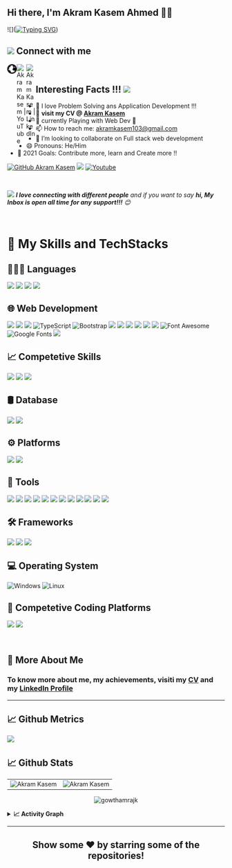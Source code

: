 ## Hi there, I'm Akram Kasem Ahmed 👋👋

![]([![Typing SVG](https://readme-typing-svg.herokuapp.com?color=%231A10CA&size=21&center=true&lines=I'm+a+FullStack+Web++Developer;and+Desktop+application+;and+Mobile+application+;Java+Software+Engineer)](https://git.io/typing-svg))






## <img src="https://media.giphy.com/media/5WJ6SOKeNKrSzblU4R/giphy.gif" width="25"> Connect with me 


[<img align="left" alt="Akram Kasem" width="22px" src="https://raw.githubusercontent.com/iconic/open-iconic/master/svg/globe.svg" />][website1]
[<img align="left" alt="Akram Kasem | YouTube" width="22px" src="https://cdn.jsdelivr.net/npm/simple-icons@v3/icons/youtube.svg" />][youtube]
[<img align="left" alt="Akram Kasem  | LinkedIn" width="22px" src="https://cdn.jsdelivr.net/npm/simple-icons@v3/icons/linkedin.svg" />][linkedin]

<br>

## Interesting Facts !!! <img src="https://media.giphy.com/media/hvRJCLFzcasrR4ia7z/giphy.gif" width="25px">

- 🔭 I love Problem Solving ans Application Development !!!
- 🚀 **visit my CV @ [Akram Kasem](https://github.com/AkramKasem/AkramKasem/blob/main/Akram%20Kasem%20Ahmed%20Dawood%20CV.pdf)**
- 🌱 currently Playing with Web Dev 🤣
- 📫 How to reach me: [akramkasem103@gmail.com](mailto:akramkasem103@gmail.com)
- 🤔 I’m looking to collaborate on Full stack web development
- 😄 Pronouns: He/Him
- 🥅 2021 Goals: Contribute more, learn and Create more !!

[![GitHub Akram Kasem](https://img.shields.io/github/followers/gowthamrajk?label=follow&style=social)](https://github.com/AkramKasem)
[![](https://img.shields.io/badge/LinkedIn-E4405F?style=social&logo=linkedin&label=Connect&logoColor=blue)](https://www.linkedin.com/in/akram-kasem-ahmed-dawood-87749b195/)
[![Youtube](https://img.shields.io/youtube/channel/subscribers/UC_Q5Zet9Oz-UVAeJ-oE_uGQ?style=social&label=Subscribe)](https://www.youtube.com/channel/UC4hukFcYk1c7Rhc-OKCrlxA)


<br>

<img src="https://media.giphy.com/media/LnQjpWaON8nhr21vNW/giphy.gif" width="60"> <em><b>I love connecting with different people</b> and if you want to say <b>hi, My Inbox is open all time for any support!!!</b> 😊</em>

<br>


# 🚀 My Skills and TechStacks

## 👨🏻‍💻 Languages

![](https://img.shields.io/static/v1?style=for-the-badge&message=Java&color=007396&logo=Java&logoColor=FFFFFF&label=)
![](https://img.shields.io/static/v1?style=for-the-badge&message=c+programming&color=222222&logo=C&logoColor=A8B9CC&label=)
![](https://img.shields.io/static/v1?style=for-the-badge&message=C%2B%2B&color=00599C&logo=C%2B%2B&logoColor=FFFFFF&label=)
![](https://img.shields.io/static/v1?style=for-the-badge&message=Python&color=00599C&logo=Python&logoColor=FFFFFF&label=)

## 🌐 Web Development

![](https://img.shields.io/badge/HTML5-E34F26?style=for-the-badge&logo=html5&logoColor=white)
![](https://img.shields.io/badge/CSS3-1572B6?style=for-the-badge&logo=css3&logoColor=white)
![](https://img.shields.io/badge/JavaScript-F7DF1E?style=for-the-badge&logo=javascript&logoColor=black)
![TypeScript](https://img.shields.io/static/v1?style=for-the-badge&message=TypeScript&color=3178C6&logo=TypeScript&logoColor=FFFFFF&label=)
![Bootstrap](https://img.shields.io/static/v1?style=for-the-badge&message=Bootstrap&color=7952B3&logo=Bootstrap&logoColor=FFFFFF&label=)
![](https://img.shields.io/badge/JQuery-0769AD?style=for-the-badge&logo=jquery&logoColor=white)
![](https://img.shields.io/badge/JSP-c43e1f?style=for-the-badge&logo=jsp&logoColor=white)
![](https://img.shields.io/static/v1?style=for-the-badge&message=Servlets&color=6DB33F&logoColor=FFFFFF&label=)
![](https://img.shields.io/badge/UML-cc7b25?style=for-the-badge&logo=uml&logoColor=white)
![](https://img.shields.io/static/v1?style=for-the-badge&message=Hibernate&color=59666C&logo=Hibernate&logoColor=FFFFFF&label=)
![](https://img.shields.io/static/v1?style=for-the-badge&message=JDBC&color=25A162&logoColor=FFFFFF&label=)
![Font Awesome](https://img.shields.io/static/v1?style=for-the-badge&message=Font+Awesome&color=339AF0&logo=Font+Awesome&logoColor=FFFFFF&label=)
![Google Fonts](https://img.shields.io/static/v1?style=for-the-badge&message=Google+Fonts&color=4285F4&logo=Google+Fonts&logoColor=FFFFFF&label=)
![](https://img.shields.io/static/v1?style=for-the-badge&message=JSON&color=000000&logo=JSON&logoColor=FFFFFF&label=)

## 📈 Competetive Skills

![](https://img.shields.io/static/v1?style=for-the-badge&message=Problem+solving&color=E34F26&logo=problem+solving&logoColor=FFFFFF&label=)
![](https://img.shields.io/static/v1?style=for-the-badge&message=Data+structures&color=F7DF1E&logo=problem+solving&logoColor=FFFFFF&label=)
![](https://img.shields.io/static/v1?style=for-the-badge&message=Algorithms&color=25A162&logo=problem+solving&logoColor=FFFFFF&label=)

## 🛢 Database

![](https://img.shields.io/badge/SQL-27356b?style=for-the-badge&logo=mysql&logoColor=white)
![](https://img.shields.io/static/v1?style=for-the-badge&message=Firebase&color=222222&logo=Firebase&logoColor=FFCA28&label=)

## ⚙️ Platforms

![](https://img.shields.io/static/v1?style=for-the-badge&message=Git&color=F05032&logo=Git&logoColor=FFFFFF&label=)
![](https://img.shields.io/static/v1?style=for-the-badge&message=GitHub&color=181717&logo=GitHub&logoColor=FFFFFF&label=)

## 🔧 Tools

![](https://img.shields.io/static/v1?style=for-the-badge&message=Microsoft+Word&color=2B579A&logo=Microsoft+Word&logoColor=FFFFFF&label=)
![](https://img.shields.io/static/v1?style=for-the-badge&message=Microsoft+Excel&color=217346&logo=Microsoft+Excel&logoColor=FFFFFF&label=)
![](https://img.shields.io/static/v1?style=for-the-badge&message=PowerPoint&color=B7472A&logo=Microsoft+PowerPoint&logoColor=FFFFFF&label=)
![](https://img.shields.io/static/v1?style=for-the-badge&message=Android+Studio&color=222222&logo=Android+Studio&logoColor=3DDC84&label=)
![](https://img.shields.io/static/v1?style=for-the-badge&message=Visual+Studio+Code&color=007ACC&logo=Visual+Studio+Code&logoColor=FFFFFF&label=)
![](https://img.shields.io/static/v1?style=for-the-badge&message=Sublime+Text&color=222222&logo=Sublime+Text&logoColor=FF9800&label=)
![](https://img.shields.io/badge/ENERGIA-c43e1f?style=for-the-badge&logo=energia&logoColor=white)
![](https://img.shields.io/static/v1?style=for-the-badge&message=Eclipse+IDE&color=2C2255&logo=Eclipse+IDE&logoColor=FFFFFF&label=)
![](https://img.shields.io/static/v1?style=for-the-badge&message=Postman&color=FF6C37&logo=Postman&logoColor=FFFFFF&label=)
![](https://img.shields.io/static/v1?style=for-the-badge&message=NetBeans&color=222222&logo=NetBeans&logoColor=3DDC84&label=)
![](https://img.shields.io/static/v1?style=for-the-badge&message=Intellij&color=222222&logo=Intellij&logoColor=3DDC84&label=)
![](https://img.shields.io/static/v1?style=for-the-badge&message=Webstorm&color=222222&logo=Webstorm&logoColor=3DDC84&label=)

## 🛠 Frameworks

![](https://img.shields.io/static/v1?style=for-the-badge&message=Spring&color=6DB33F&logo=Spring&logoColor=FFFFFF&label=)
![](https://img.shields.io/static/v1?style=for-the-badge&message=Spring+Boot&color=6DB33F&logo=Spring+Boot&logoColor=FFFFFF&label=)
![](https://img.shields.io/static/v1?style=for-the-badge&message=Angular&color=DD0031&logo=Angular&logoColor=FFFFFF&label=)

## 💻 Operating System

![Windows](https://img.shields.io/static/v1?style=for-the-badge&message=Windows&color=0078D6&logo=Windows&logoColor=FFFFFF&label=)
![Linux](https://img.shields.io/static/v1?style=for-the-badge&message=Linux&color=0078D6&logo=Linux&logoColor=FFFFFF&label=)

## 🥅 Competetive Coding Platforms 

![](https://img.shields.io/static/v1?style=for-the-badge&message=HackerRank&color=222222&logo=HackerRank&logoColor=00EA64&label=)
![](https://img.shields.io/static/v1?style=for-the-badge&message=Codeforces&color=2C3454&logo=Codeforces&logoColor=FFFFFF&label=)

<br />

## 🤔 More About Me 


### To know more about me, my achievements, visiti my [CV](https://github.com/AkramKasem/AkramKasem/blob/main/Akram%20Kasem%20Ahmed%20Dawood%20CV.pdf) and my [LinkedIn Profile](https://www.linkedin.com/in/akram-kasem-ahmed-dawood-87749b195/)

---

## 📈 Github Metrics 

![](https://metrics.lecoq.io/Akramkasem)  

## 📈 Github Stats

<table>
  <tr>
    <td><img src="https://github-readme-stats.vercel.app/api?username=Akramkasem&show_icons=true&theme=tokyonight&locale=en" alt="Akram Kasem" /></td>
    <td><img src="https://github-readme-stats.vercel.app/api/top-langs?username=Akramkasem&show_icons=true&theme=radical&locale=en&layout=compact" alt="Akram Kasem" /></td>
    </tr>
</table>

<div align="center">
<p><img align="center" src="https://github-readme-streak-stats.herokuapp.com/?user=Akramkasem&theme=radical&" alt="gowthamrajk" /></p>
</div>

<details> 
  <summary><b> 📈 Activity Graph </b></summary>
  <br/>
  <img src="https://activity-graph.herokuapp.com/graph?username=Akramkasem&theme=github" alt="gowthamrajk's github activity graph"/>
</details>


---------------------------------------------------------------------------------------------------------------

<div align="center">

## Show some ❤️ by starring some of the repositories!

</div>


[website1]: https://github.com/AkramKasem/AkramKasem/blob/main/Akram%20Kasem%20Ahmed%20Dawood%20CV.pdf
[website]: https://github.com/AkramKasem
[youtube]: https://www.youtube.com/channel/UC4hukFcYk1c7Rhc-OKCrlxA
[linkedin]: https://www.linkedin.com/in/akram-kasem-ahmed-dawood-87749b195/
